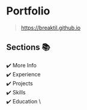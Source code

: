 # Portfolio 


> https://breaktil.github.io


## Sections 📚
✔️ More Info\
✔️ Experience\
✔️ Projects \
✔️ Skills \
✔️ Education \
